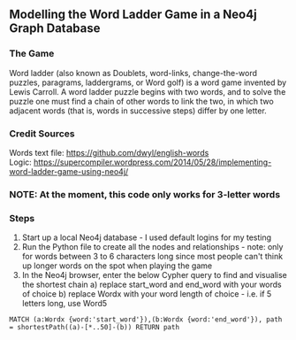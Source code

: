 ## Modelling the Word Ladder Game in a Neo4j Graph Database

### The Game
Word ladder (also known as Doublets, word-links, change-the-word puzzles, paragrams, laddergrams, or Word golf) is a word game invented by Lewis Carroll. A word ladder puzzle begins with two words, and to solve the puzzle one must find a chain of other words to link the two, in which two adjacent words (that is, words in successive steps) differ by one letter.

### Credit Sources
Words text file: https://github.com/dwyl/english-words <br>
Logic: https://supercompiler.wordpress.com/2014/05/28/implementing-word-ladder-game-using-neo4j/

### NOTE: At the moment, this code only works for 3-letter words


### Steps
1) Start up a local Neo4j database - I used default logins for my testing
2) Run the Python file to create all the nodes and relationships - note: only for words between 3 to 6 characters long since most people can't think up longer words on the spot when playing the game
3) In the Neo4j browser, enter the below Cypher query to find and visualise the shortest chain
			a) replace start_word and end_word with your words of choice
   b) replace Wordx with your word length of choice - i.e. if 5 letters long, use Word5
```cypher
MATCH (a:Wordx {word:'start_word'}),(b:Wordx {word:'end_word'}), path = shortestPath((a)-[*..50]-(b)) RETURN path
```



